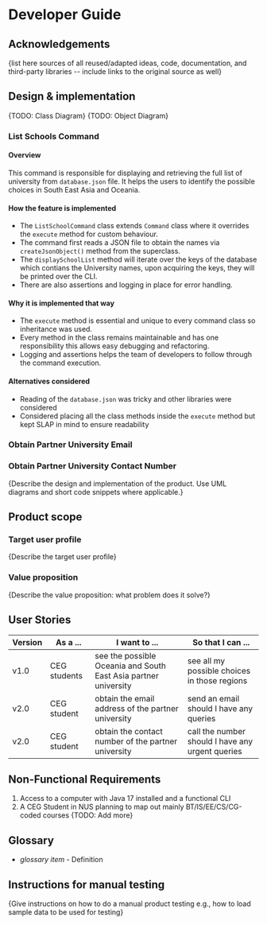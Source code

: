 # Developer Guide

## Acknowledgements

{list here sources of all reused/adapted ideas, code, documentation, and third-party libraries -- include links to the original source as well}

## Design & implementation
{TODO: Class Diagram}
{TODO: Object Diagram}
### List Schools Command

#### Overview
This command is responsible for displaying and retrieving the full list of university
from `database.json` file. It helps the users to identify the possible choices in South East Asia
and Oceania.

#### How the feature is implemented
* The `ListSchoolCommand` class extends `Command` class where it overrides the `execute` method for
  custom behaviour.
* The command first reads a JSON file to obtain the names via `createJsonObject()` method from the
  superclass.
* The `displaySchoolList` method will iterate over the keys of the database which contians the University
  names, upon acquiring the keys, they will be printed over the CLI.
* There are also assertions and logging in place for error handling.

#### Why it is implemented that way
* The `execute` method is essential and unique to every command class so inheritance was used. 
* Every method in the class remains maintainable and has one responsibility this allows easy debugging and
  refactoring.
* Logging and assertions helps the team of developers to follow through the command execution.

#### Alternatives considered
* Reading of the `database.json` was tricky and other libraries were considered
* Considered placing all the class methods inside the `execute` method but kept SLAP in mind to ensure 
  readability 




### Obtain Partner University Email
### Obtain Partner University Contact Number
{Describe the design and implementation of the product. Use UML diagrams and short code snippets where applicable.}


## Product scope
### Target user profile

{Describe the target user profile}

### Value proposition

{Describe the value proposition: what problem does it solve?}

## User Stories

|Version| As a ...     | I want to ...                                                   | So that I can ...                                |
|--------|--------------|-----------------------------------------------------------------|--------------------------------------------------|
|v1.0| CEG students | see the possible Oceania and South East Asia partner university | see all my possible choices in those regions     |
|v2.0| CEG student  | obtain the email address of the partner university              | send an email should I have any queries          |
|v2.0| CEG student  | obtain the contact number of the partner university             | call the number should I have any urgent queries |

## Non-Functional Requirements

1. Access to a computer with Java 17 installed and a functional CLI
2. A CEG Student in NUS planning to map out mainly BT/IS/EE/CS/CG-coded courses
{TODO: Add more} 

## Glossary

* *glossary item* - Definition

## Instructions for manual testing

{Give instructions on how to do a manual product testing e.g., how to load sample data to be used for testing}
